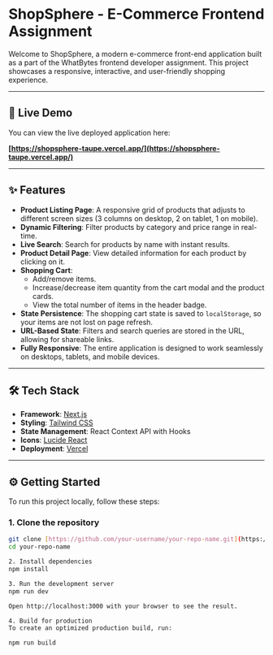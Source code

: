 # ShopSphere - E-Commerce Frontend Assignment

Welcome to ShopSphere, a modern e-commerce front-end application built as a part of the WhatBytes frontend developer assignment. This project showcases a responsive, interactive, and user-friendly shopping experience.

---

## 🚀 Live Demo

You can view the live deployed application here:

**[https://shopsphere-taupe.vercel.app/](https://shopsphere-taupe.vercel.app/)**

---

## ✨ Features

-   **Product Listing Page**: A responsive grid of products that adjusts to different screen sizes (3 columns on desktop, 2 on tablet, 1 on mobile).
-   **Dynamic Filtering**: Filter products by category and price range in real-time.
-   **Live Search**: Search for products by name with instant results.
-   **Product Detail Page**: View detailed information for each product by clicking on it.
-   **Shopping Cart**:
    -   Add/remove items.
    -   Increase/decrease item quantity from the cart modal and the product cards.
    -   View the total number of items in the header badge.
-   **State Persistence**: The shopping cart state is saved to `localStorage`, so your items are not lost on page refresh.
-   **URL-Based State**: Filters and search queries are stored in the URL, allowing for shareable links.
-   **Fully Responsive**: The entire application is designed to work seamlessly on desktops, tablets, and mobile devices.

---

## 🛠️ Tech Stack

-   **Framework**: [Next.js](https://nextjs.org/)
-   **Styling**: [Tailwind CSS](https://tailwindcss.com/)
-   **State Management**: React Context API with Hooks
-   **Icons**: [Lucide React](https://lucide.dev/)
-   **Deployment**: [Vercel](https://vercel.com/)

---

## ⚙️ Getting Started

To run this project locally, follow these steps:

### 1. Clone the repository

```bash
git clone [https://github.com/your-username/your-repo-name.git](https://github.com/your-username/your-repo-name.git)
cd your-repo-name

2. Install dependencies
npm install

3. Run the development server
npm run dev

Open http://localhost:3000 with your browser to see the result.

4. Build for production
To create an optimized production build, run:

npm run build
